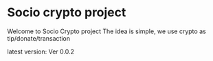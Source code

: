 # Socio crypto project

Welcome to Socio Crypto project
The idea is simple, we use crypto as tip/donate/transaction

latest version: Ver 0.0.2
